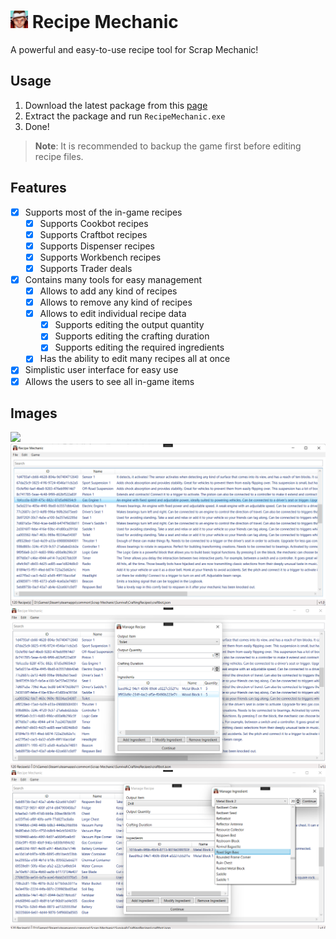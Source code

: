 # <img src=".github/icon.png" style="width: 1em"/> Recipe Mechanic

A powerful and easy-to-use recipe tool for Scrap Mechanic!

## Usage

1. Download the latest package from this [page](https://github.com/dentolos19/RecipeMechanic/releases)
2. Extract the package and run `RecipeMechanic.exe`
3. Done!

> **Note**: It is recommended to backup the game first before editing recipe files.

## Features

- [X] Supports most of the in-game recipes
  - [X] Supports Cookbot recipes
  - [X] Supports Craftbot recipes
  - [X] Supports Dispenser recipes
  - [X] Supports Workbench recipes
  - [X] Supports Trader deals
- [X] Contains many tools for easy management
  - [X] Allows to add any kind of recipes
  - [X] Allows to remove any kind of recipes
  - [X] Allows to edit individual recipe data
    - [X] Supports editing the output quantity
    - [X] Supports editing the crafting duration
    - [X] Supports editing the required ingredients
  - [X] Has the ability to edit many recipes all at once
- [X] Simplistic user interface for easy use
- [X] Allows the users to see all in-game items

## Images

![](.github/assets/0.gif)
![](.github/assets/1.png)
![](.github/assets/2.png)
![](.github/assets/3.png)